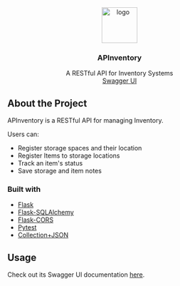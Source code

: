 <div align="center">
  <a href="https://github.com/alecntan/APInventory">
    <img src="https://user-images.githubusercontent.com/31383469/156869866-c14117fc-90e9-4449-959d-3148c5a5c439.png" alt='logo' height="80" />
  </a>

  <h3 align="center">APInventory</h3>

  <p align="center">
   A RESTful API for Inventory Systems
    <br />
    <a href="https://apinventory.alectan.dev/swagger/">Swagger UI</a>
  </p>
</div>

## About the Project
APInventory is a RESTful API for managing Inventory.

Users can:
<ul>
  <li>Register storage spaces and their location</li>
  <li>Register Items to storage locations</li>
  <li>Track an item's status</li>
  <li>Save storage and item notes</li>
</ul>

### Built with
<ul>
  <li><a href='https://flask.palletsprojects.com/en/2.0.x/'>Flask</a></li>
  <li><a href='https://flask-sqlalchemy.palletsprojects.com/en/2.x/'>Flask-SQLAlchemy</a></li>
  <li><a href='https://flask-cors.readthedocs.io/en/latest/'>Flask-CORS</a></li>
  <li><a href='https://docs.pytest.org/en/7.0.x/'>Pytest</a></li>
   <li><a href='https://github.com/collection-json/spec'>Collection+JSON</a></li>
</ul>

## Usage

Check out its Swagger UI documentation [here](https://apinventory.alectan.dev/swagger/#/Storage).

